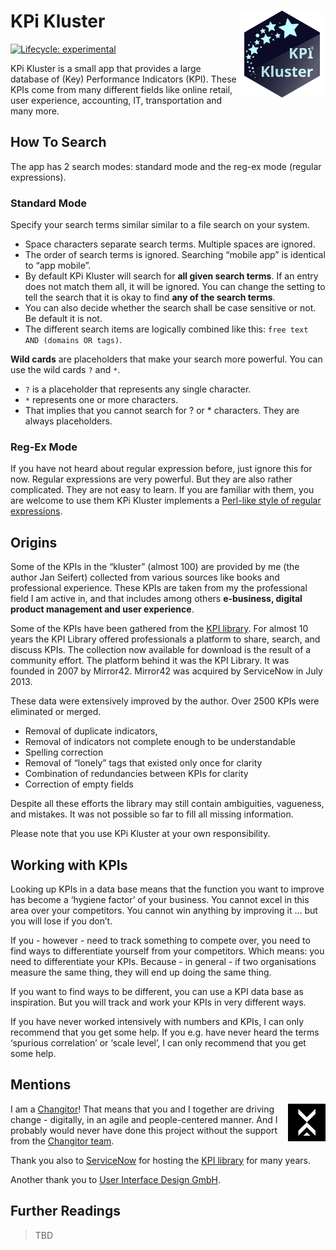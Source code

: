 
<!-- README.md is generated from README.Rmd. Please edit that file -->

# KPi Kluster <img src="man/figures/logo_kpi.svg" align="right" height="139" />

<!-- badges: start -->

[![Lifecycle:
experimental](https://img.shields.io/badge/lifecycle-experimental-orange.svg)](https://lifecycle.r-lib.org/articles/stages.html#experimental)
<!-- badges: end -->

KPi Kluster is a small app that provides a large database of (Key)
Performance Indicators (KPI). These KPIs come from many different fields
like online retail, user experience, accounting, IT, transportation and
many more.

## How To Search

The app has 2 search modes: standard mode and the reg-ex mode (regular
expressions).

### Standard Mode

Specify your search terms similar similar to a file search on your
system.

-   Space characters separate search terms. Multiple spaces are ignored.
-   The order of search terms is ignored. Searching “mobile app” is
    identical to “app mobile”.
-   By default KPi Kluster will search for **all given search terms**.
    If an entry does not match them all, it will be ignored. You can
    change the setting to tell the search that it is okay to find **any
    of the search terms**.
-   You can also decide whether the search shall be case sensitive or
    not. Be default it is not.
-   The different search items are logically combined like this:
    `free text AND (domains OR tags)`.

**Wild cards** are placeholders that make your search more powerful. You
can use the wild cards `?` and `*`.

-   `?` is a placeholder that represents any single character.
-   `*` represents one or more characters.
-   That implies that you cannot search for ? or \* characters. They are
    always placeholders.

### Reg-Ex Mode

If you have not heard about regular expression before, just ignore this
for now. Regular expressions are very powerful. But they are also rather
complicated. They are not easy to learn. If you are familiar with them,
you are welcome to use them KPi Kluster implements a [Perl-like style of
regular
expressions](https://search.r-project.org/R/refmans/base/html/regex.html).

## Origins

Some of the KPIs in the “kluster” (almost 100) are provided by me (the
author Jan Seifert) collected from various sources like books and
professional experience. These KPIs are taken from my the professional
field I am active in, and that includes among others **e-business,
digital product management and user experience**.

Some of the KPIs have been gathered from the [KPI
library](http://www.kpilibrary.com/). For almost 10 years the KPI
Library offered professionals a platform to share, search, and discuss
KPIs. The collection now available for download is the result of a
community effort. The platform behind it was the KPI Library. It was
founded in 2007 by Mirror42. Mirror42 was acquired by ServiceNow in July
2013.

These data were extensively improved by the author. Over 2500 KPIs were
eliminated or merged.

-   Removal of duplicate indicators,
-   Removal of indicators not complete enough to be understandable
-   Spelling correction
-   Removal of “lonely” tags that existed only once for clarity
-   Combination of redundancies between KPIs for clarity
-   Correction of empty fields

Despite all these efforts the library may still contain ambiguities,
vagueness, and mistakes. It was not possible so far to fill all missing
information.

Please note that you use KPi Kluster at your own responsibility.

## Working with KPIs

Looking up KPIs in a data base means that the function you want to
improve has become a ‘hygiene factor’ of your business. You cannot excel
in this area over your competitors. You cannot win anything by improving
it … but you will lose if you don’t.

If you - however - need to track something to compete over, you need to
find ways to differentiate yourself from your competitors. Which means:
you need to differentiate your KPIs. Because - in general - if two
organisations measure the same thing, they will end up doing the same
thing.

If you want to find ways to be different, you can use a KPI data base as
inspiration. But you will track and work your KPIs in very different
ways.

If you have never worked intensively with numbers and KPIs, I can only
recommend that you get some help. If you e.g. have never heard the terms
‘spurious correlation’ or ‘scale level’, I can only recommend that you
get some help.

## Mentions

<img src="www/changitors.webp" align="right" />

I am a [Changitor](https://www.changitors.com/en)! That means that you
and I together are driving change - digitally, in an agile and
people-centered manner. And I probably would never have done this
project without the support from the [Changitor
team](https://www.changitors.com/en).

Thank you also to [ServiceNow](https://www.servicenow.com) for hosting
the [KPI library](http://www.kpilibrary.com/) for many years.

Another thank you to [User Interface Design GmbH](https://www.uid.com).

## Further Readings

> TBD
